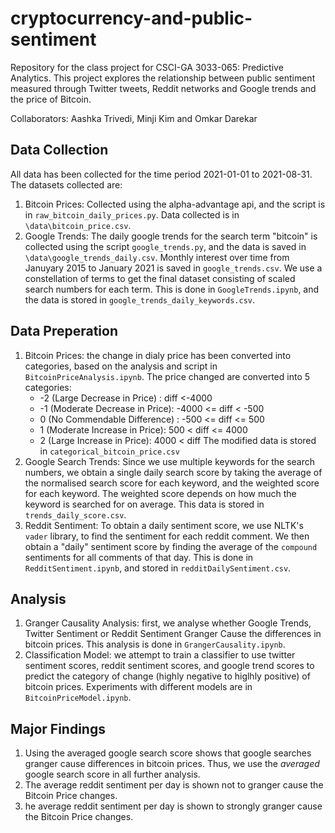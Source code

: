 # cryptocurrency-and-public-sentiment

Repository for the class project for CSCI-GA 3033-065: Predictive Analytics. This project explores the relationship between public sentiment measured through Twitter tweets, Reddit networks and Google trends and the price of Bitcoin.

Collaborators: Aashka Trivedi, Minji Kim and Omkar Darekar

## Data Collection

All data has been collected for the time period 2021-01-01 to 2021-08-31. The datasets collected are:

1. Bitcoin Prices: Collected using the alpha-advantage api, and the script is in `raw_bitcoin_daily_prices.py`. Data collected is in `\data\bitcoin_price.csv`.
2. Google Trends: The daily google trends for the search term "bitcoin" is collected using the script `google_trends.py`, and the data is saved in `\data\google_trends_daily.csv`. Monthly interest over time from Januyary 2015 to January 2021 is saved in `google_trends.csv`. We use a constellation of terms to get the final dataset consisting of scaled search numbers for each term. This is done in `GoogleTrends.ipynb`, and the data is stored in `google_trends_daily_keywords.csv`.

## Data Preperation

1. Bitcoin Prices: the change in dialy price has been converted into categories, based on the analysis and script in `BitcoinPriceAnalysis.ipynb`. The price changed are converted into 5 categories:
    - -2 (Large Decrease in Price) : diff <-4000
    - -1 (Moderate Decrease in Price): -4000 <= diff < -500
    - 0 (No Commendable Difference) : -500 <= diff <= 500
    - 1 (Moderate Increase in Price): 500 < diff <= 4000
    - 2 (Large Increase in Price): 4000 < diff
The modified data is stored in `categorical_bitcoin_price.csv`
2. Google Search Trends: Since we use multiple keywords for the search numbers, we obtain a single daily search score by taking the average of the normalised search score for each keyword, and the weighted score for each keyword. The weighted score depends on how much the keyword is searched for on average. This data is stored in `trends_daily_score.csv`.  
3. Reddit Sentiment: To obtain a daily sentiment score, we use NLTK's `vader` library, to find the sentiment for each reddit comment. We then obtain a "daily" sentiment score by finding the average of the `compound` sentiments for all comments of that day. This is done in `RedditSentiment.ipynb`, and stored in `redditDailySentiment.csv`.

## Analysis

1. Granger Causality Analysis: first, we analyse whether Google Trends, Twitter Sentiment or Reddit Sentiment Granger Cause the differences in bitcoin prices. This analysis is done in `GrangerCausality.ipynb`.
2. Classification Model: we attempt to train a classifier to use twitter sentiment scores, reddit sentiment scores, and google trend scores to predict the category of change (highly negative to higlhly positive) of bitcoin prices. Experiments with different models are in `BitcoinPriceModel.ipynb`.

## Major Findings

1. Using the averaged google search score shows that google searches granger cause differences in bitcoin prices. Thus, we use the *averaged* google search score in all further analysis.
2. The average reddit sentiment per day is shown not to granger cause the Bitcoin Price changes.
3. he average reddit sentiment per day is shown to strongly granger cause the Bitcoin Price changes.

